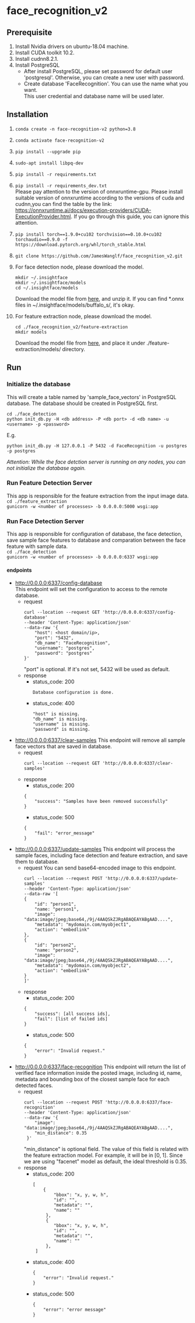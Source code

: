 # face_recognition_v2
## Prerequisite
1. Install Nvidia drivers on ubuntu-18.04 machine.
2. Install CUDA toolkit 10.2.
3. Install cudnn8.2.1.
4. Install PostgreSQL
   - After install PostgreSQL, please set password for default user 'postgresql'. Otherwise, you can create a new user with password.
   - Create database 'FaceRecognition'. You can use the name what you want.  
   This user credential and database name will be used later.
## Installation
1. ```conda create -n face-recognition-v2 python=3.8```
2. ```conda activate face-recognition-v2```
3. ```pip install --upgrade pip```
4. ```sudo-apt install libpq-dev```
5. ```pip install -r requirements.txt```
6. ```pip install -r requirements_dev.txt```  
  Please pay attention to the version of onnxruntime-gpu. Please install suitable version of onnxruntime according to the versions of cuda and cudnn,you can find the table by the link: https://onnxruntime.ai/docs/execution-providers/CUDA-ExecutionProvider.html. If you go through this guide, you can ignore this attention.
7. ```pip install torch==1.9.0+cu102 torchvision==0.10.0+cu102 torchaudio==0.9.0 -f https://download.pytorch.org/whl/torch_stable.html```
8. ```git clone https://github.com/JamesWanglf/face_recognition_v2.git```
9. For face detection node, please download the model.
   ```
   mkdir ~/.insightface
   mkdir ~/.insightface/models
   cd ~/.insightface/models
   ```  
   Download the model file from [here](https://drive.google.com/file/d/1_RbGpfrPbgDT8MiY0FTMkP8bor33OGmq/view?usp=sharing), and unzip it.
   If you can find *.onnx files in ~/.insightface/models/buffalo_s/, it's okay.
   
10. For feature extraction node, please download the model.
    ```
    cd ./face_recognition_v2/feature-extraction
    mkdir models
    ```  
    Download the model file from [here](https://drive.google.com/file/d/1py6MWvxugYBK-4YDNNdby955nZf-hjdN/view?usp=sharing), and place it under ./feature-extraction/models/ directory.  

## Run
### Initialize the database
This will create a table named by 'sample_face_vectors' in PostgreSQL database. The database should be created in PostgreSQL first.
```
cd ./face_detection
python init_db.py -H <db address> -P <db port> -d <db name> -u <username> -p <password>
```  
E.g.  
```
python init_db.py -H 127.0.0.1 -P 5432 -d FaceRecognition -u postgres -p postgres
```
*Attention: While the face detction server is running on any nodes, you can not initialize the database again.*
### Run Feature Detection Server
This app is responsible for the feature extraction from the input image data.  
```cd ./feature_extraction```  
```gunicorn -w <number of processes> -b 0.0.0.0:5000 wsgi:app```
### Run Face Detection Server
This app is responsible for configuration of database, the face detection, save sample face features to database and comparation between the face feature with sample data.  
```cd ./face_detection```   
```gunicorn -w <number of processes> -b 0.0.0.0:6337 wsgi:app```
#### endpoints
* http://0.0.0.0:6337/config-database  
  This endpoint will set the configuration to access to the remote database.  
  - request
    ```
    curl --location --request GET 'http://0.0.0.0:6337/config-database' 
    --header 'Content-Type: application/json' 
    --data-raw '{
        "host": <host domain/ip>,
        "port": "5432",
        "db_name": "FaceRecognition",
        "username": "postgres",
        "password": "postgres"
    }'
    ```
    "port" is optional. If it's not set, 5432 will be used as default.  
  - response
    - status_code: 200
      ```
      Database configuration is done.
      ```
    - status_code: 400
      ```
      "host" is missing.
      "db_name" is missing.
      "username" is missing.
      "password" is missing.
      ```
* http://0.0.0.0:6337/clear-samples
  This endpoint will remove all sample face vectors that are saved in database.
  - request
    ```
    curl --location --request GET 'http://0.0.0.0:6337/clear-samples'
    ```
  - response
    - status_code: 200
    ```
    {
        "success": "Samples have been removed successfully"
    }
    ```
    - status_code: 500
    ```
    {
        "fail": "error_message"
    }
    ```
* http://0.0.0.0:6337/update-samples
  This endpoint will process the sample faces, including face detection and feature extraction, and save them to database.
  - request
    You can send base64-encoded image to this endpoint.
    ```
    curl --location --request POST 'http://0.0.0.0:6337/update-samples'
    --header 'Content-Type: application/json'
    --data-raw '[
    {
        "id": "person1",
        "name: "person1",
        "image": "data:image/jpeg;base64,/9j/4AAQSkZJRgABAQEAYABgAAD....",
        "metadata": "mydomain.com/myobject1",
        "action": "embedlink"
    },
    {
        "id": "person2",
        "name: "person2",
        "image": "data:image/jpeg;base64,/9j/4AAQSkZJRgABAQEAYABgAAD....",
        "metadata": "mydomain.com/myobject2",
        "action": "embedlink"
    }
    ]'
    ```
  - response
    - status_code: 200
    ```
    {
        "success": [all success ids],
        "fail": [list of failed ids]
    }
    ```
    - status_code: 500
    ```
    {
        "error": "Invalid request."
    }
    ```
* http://0.0.0.0:6337/face-recognition
  This endpoint will return the list of verified face information inside the posted image, including id, name, metadata and bounding box of the closest sample face for each detected faces.
  - request
    ```
    curl --location --request POST 'http://0.0.0.0:6337/face-recognition'
    --header 'Content-Type: application/json'
    --data-raw '{
        "image": "data:image/jpeg;base64,/9j/4AAQSkZJRgABAQEAYABgAAD....",
        "min_distance": 0.35
     }'
     ```
     "min_distance" is optional field. The value of this field is related with the feature extraction model.
For example, it will be in [0, 1].
Since we are using "facenet" model as default, the ideal threshold is 0.35.
  - response
    - status_code: 200
      ```
      [
          {
              "bbox": "x, y, w, h", 
              "id": "", 
              "metadata": "", 
              "name": ""
           },
           {
              "bbox": "x, y, w, h", 
              "id": "", 
              "metadata": "", 
              "name": ""
           },
       ]
       ```
    - status_code: 400
      ```
      {
          "error": "Invalid request."
      }
      ```
    - status_code: 500
      ```
      {
          "error": "error message"
      }
      ```
